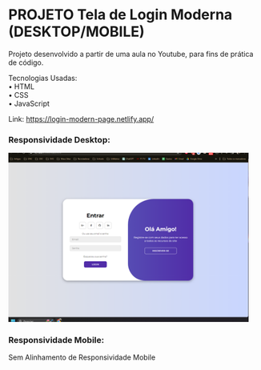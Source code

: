 # PROJETO Tela de Login Moderna (DESKTOP/MOBILE)

Projeto desenvolvido a partir de uma aula no Youtube, para fins de prática de código.

Tecnologias Usadas: <br>
• HTML <br>
• CSS <br>
• JavaScript

Link: https://login-modern-page.netlify.app/

### Responsividade Desktop:
<img src="/images/responsividade/desktop.png" width="480px">

### Responsividade Mobile:
Sem Alinhamento de Responsividade Mobile